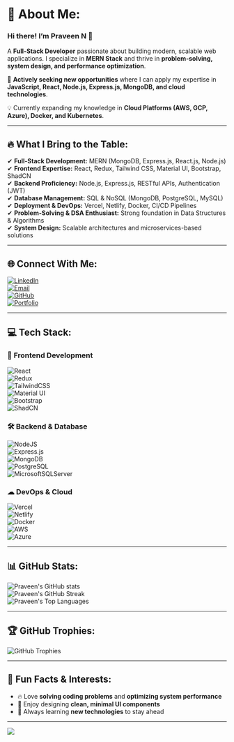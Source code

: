 # 💫 About Me:
### Hi there! I’m **Praveen N** 👋  
A **Full-Stack Developer** passionate about building modern, scalable web applications. I specialize in **MERN Stack** and thrive in **problem-solving, system design, and performance optimization**.  

🚀 **Actively seeking new opportunities** where I can apply my expertise in **JavaScript, React, Node.js, Express.js, MongoDB, and cloud technologies**.  

💡 Currently expanding my knowledge in **Cloud Platforms (AWS, GCP, Azure), Docker, and Kubernetes**.  

---

## 🔥 **What I Bring to the Table:**
✔ **Full-Stack Development:** MERN (MongoDB, Express.js, React.js, Node.js)  
✔ **Frontend Expertise:** React, Redux, Tailwind CSS, Material UI, Bootstrap, ShadCN  
✔ **Backend Proficiency:** Node.js, Express.js, RESTful APIs, Authentication (JWT)  
✔ **Database Management:** SQL & NoSQL (MongoDB, PostgreSQL, MySQL)  
✔ **Deployment & DevOps:** Vercel, Netlify, Docker, CI/CD Pipelines  
✔ **Problem-Solving & DSA Enthusiast:** Strong foundation in Data Structures & Algorithms  
✔ **System Design:** Scalable architectures and microservices-based solutions  

---

## 🌐 **Connect With Me:**
[![LinkedIn](https://img.shields.io/badge/LinkedIn-%230077B5.svg?style=for-the-badge&logo=linkedin&logoColor=white)](https://linkedin.com/in/praveen-nagaraj-a8b956219/)  
[![Email](https://img.shields.io/badge/Gmail-D14836?style=for-the-badge&logo=gmail&logoColor=white)](mailto:praveennagaraj76@gmail.com)  
[![GitHub](https://img.shields.io/badge/GitHub-%23181717.svg?style=for-the-badge&logo=github&logoColor=white)](https://github.com/PraveenNagaraj77)  
[![Portfolio](https://img.shields.io/badge/Portfolio-%23000000.svg?style=for-the-badge&logo=vercel&logoColor=white)](https://portfolio-prav-een.netlify.app/)  

---

## 💻 **Tech Stack:**
### 🚀 **Frontend Development**  
![React](https://img.shields.io/badge/React-%2320232a.svg?style=for-the-badge&logo=react&logoColor=%2361DAFB)  
![Redux](https://img.shields.io/badge/Redux-%23593d88.svg?style=for-the-badge&logo=redux&logoColor=white)  
![TailwindCSS](https://img.shields.io/badge/TailwindCSS-%2338B2AC.svg?style=for-the-badge&logo=tailwind-css&logoColor=white)  
![Material UI](https://img.shields.io/badge/Material--UI-%230081CB.svg?style=for-the-badge&logo=mui&logoColor=white)  
![Bootstrap](https://img.shields.io/badge/Bootstrap-%238511FA.svg?style=for-the-badge&logo=bootstrap&logoColor=white)  
![ShadCN](https://img.shields.io/badge/ShadCN-%23000000.svg?style=for-the-badge&logo=react&logoColor=white)  

### 🛠 **Backend & Database**  
![NodeJS](https://img.shields.io/badge/Node.js-6DA55F?style=for-the-badge&logo=node.js&logoColor=white)  
![Express.js](https://img.shields.io/badge/Express.js-%23404d59.svg?style=for-the-badge&logo=express&logoColor=%2361DAFB)  
![MongoDB](https://img.shields.io/badge/MongoDB-%234ea94b.svg?style=for-the-badge&logo=mongodb&logoColor=white)  
![PostgreSQL](https://img.shields.io/badge/PostgreSQL-%23316192.svg?style=for-the-badge&logo=postgresql&logoColor=white)  
![MicrosoftSQLServer](https://img.shields.io/badge/Microsoft%20SQL%20Server-CC2927?style=for-the-badge&logo=microsoft%20sql%20server&logoColor=white)  

### ☁ **DevOps & Cloud**  
![Vercel](https://img.shields.io/badge/Vercel-%23000000.svg?style=for-the-badge&logo=vercel&logoColor=white)  
![Netlify](https://img.shields.io/badge/Netlify-%23000000.svg?style=for-the-badge&logo=netlify&logoColor=#00C7B7)  
![Docker](https://img.shields.io/badge/Docker-%230db7ed.svg?style=for-the-badge&logo=docker&logoColor=white)  
![AWS](https://img.shields.io/badge/AWS-%23FF9900.svg?style=for-the-badge&logo=amazonaws&logoColor=white)  
![Azure](https://img.shields.io/badge/Azure-%230072C6.svg?style=for-the-badge&logo=microsoftazure&logoColor=white)  

---

## 📊 **GitHub Stats:**
![Praveen's GitHub stats](https://github-readme-stats.vercel.app/api?username=PraveenNagaraj77&theme=algolia&hide_border=false&include_all_commits=false&count_private=false)  
![Praveen's GitHub Streak](https://github-readme-streak-stats.herokuapp.com/?user=PraveenNagaraj77&theme=algolia&hide_border=false)  
![Praveen's Top Languages](https://github-readme-stats.vercel.app/api/top-langs/?username=PraveenNagaraj77&theme=algolia&hide_border=false&include_all_commits=false&count_private=false&layout=compact)  

---

## 🏆 **GitHub Trophies:**
![GitHub Trophies](https://github-profile-trophy.vercel.app/?username=PraveenNagaraj77&theme=radical&no-frame=false&no-bg=true&margin-w=4)  

---

## 📢 **Fun Facts & Interests:**
- 🔥 Love **solving coding problems** and **optimizing system performance**  
- 🎨 Enjoy designing **clean, minimal UI components**  
- 📖 Always learning **new technologies** to stay ahead  

---

[![](https://visitcount.itsvg.in/api?id=PraveenNagaraj77&icon=10&color=13)](https://visitcount.itsvg.in)  

<!-- Created with ❤️ and GPRM (https://gprm.itsvg.in) -->
